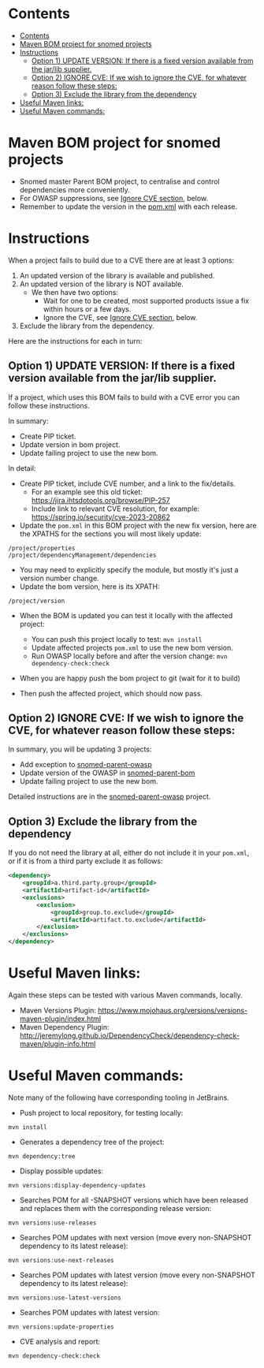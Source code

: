 # Contents

<!-- TOC -->
* [Contents](#contents)
* [Maven BOM project for snomed projects](#maven-bom-project-for-snomed-projects)
* [Instructions](#instructions)
  * [Option 1) UPDATE VERSION: If there is a fixed version available from the jar/lib supplier.](#option-1-update-version-if-there-is-a-fixed-version-available-from-the-jarlib-supplier)
  * [Option 2) IGNORE CVE: If we wish to ignore the CVE, for whatever reason follow these steps:](#option-2-ignore-cve-if-we-wish-to-ignore-the-cve-for-whatever-reason-follow-these-steps)
  * [Option 3) Exclude the library from the dependency](#option-3-exclude-the-library-from-the-dependency)
* [Useful Maven links:](#useful-maven-links)
* [Useful Maven commands:](#useful-maven-commands)
<!-- TOC -->

# Maven BOM project for snomed projects
- Snomed master Parent BOM project, to centralise and control dependencies more conveniently.
- For OWASP suppressions, see [Ignore CVE section](#option-2-ignore-cve-if-we-wish-to-ignore-the-cve-for-whatever-reason-follow-these-steps), below.
- Remember to update the version in the [pom.xml](pom.xml) with each release.

# Instructions

When a project fails to build due to a CVE there are at least 3 options:

1. An updated version of the library is available and published.
2. An updated version of the library is NOT available.
    - We then have two options:
      - Wait for one to be created, most supported products issue a fix within hours or a few days.
      - Ignore the CVE, see [Ignore CVE section](#option-2-ignore-cve-if-we-wish-to-ignore-the-cve-for-whatever-reason-follow-these-steps), below.
3. Exclude the library from the dependency.

Here are the instructions for each in turn:

## Option 1) UPDATE VERSION: If there is a fixed version available from the jar/lib supplier.

If a project, which uses this BOM fails to build with a CVE error you can follow these instructions.

In summary:
* Create PIP ticket.
* Update version in bom project.
* Update failing project to use the new bom.

In detail:

* Create PIP ticket, include CVE number, and a link to the fix/details.
  - For an example see this old ticket: https://jira.ihtsdotools.org/browse/PIP-257
  - Include link to relevant CVE resolution, for example: https://spring.io/security/cve-2023-20862
* Update the `pom.xml` in this BOM project with the new fix version, here are the XPATHS for the sections you will most likely update:

```text
/project/properties
/project/dependencyManagement/dependencies
```

  - You may need to explicitly specify the module, but mostly it's just a version number change.
  - Update the bom version, here is its XPATH:

```text
/project/version
```

* When the BOM is updated you can test it locally with the affected project:
  - You can push this project locally to test: `mvn install`
  - Update affected projects `pom.xml` to use the new bom version.
  - Run OWASP locally before and after the version change: `mvn dependency-check:check`

* When you are happy push the bom project to git (wait for it to build)
* Then push the affected project, which should now pass.

## Option 2) IGNORE CVE: If we wish to ignore the CVE, for whatever reason follow these steps:

In summary, you will be updating 3 projects:

* Add exception to [snomed-parent-owasp](https://github.com/IHTSDO/snomed-parent-owasp)
* Update version of the OWASP in [snomed-parent-bom](https://github.com/IHTSDO/snomed-parent-bom)
* Update failing project to use the new bom.

Detailed instructions are in the [snomed-parent-owasp](https://github.com/IHTSDO/snomed-parent-owasp) project.

## Option 3) Exclude the library from the dependency
If you do not need the library at all, either do not include it in your `pom.xml`, or if it is from a third party exclude it as follows:

```xml
<dependency>
    <groupId>a.third.party.group</groupId>
    <artifactId>artifact-id</artifactId>
    <exclusions>
        <exclusion>
            <groupId>group.to.exclude</groupId>
            <artifactId>artifact.to.exclude</artifactId>
        </exclusion>
    </exclusions>
</dependency>
```

# Useful Maven links:

Again these steps can be tested with various Maven commands, locally.

* Maven Versions Plugin: https://www.mojohaus.org/versions/versions-maven-plugin/index.html
* Maven Dependency Plugin: http://jeremylong.github.io/DependencyCheck/dependency-check-maven/plugin-info.html

# Useful Maven commands:

Note many of the following have corresponding tooling in JetBrains.

* Push project to local repository, for testing locally:

```shell
mvn install
```

* Generates a dependency tree of the project:

```shell
mvn dependency:tree
```

* Display possible updates:

```shell
mvn versions:display-dependency-updates
```

* Searches POM for all -SNAPSHOT versions which have been released and replaces them with the corresponding release version:

```shell
mvn versions:use-releases
```

* Searches POM updates with next version (move every non-SNAPSHOT dependency to its latest release):

```shell
mvn versions:use-next-releases
```

* Searches POM updates with latest version (move every non-SNAPSHOT dependency to its latest release):

```shell
mvn versions:use-latest-versions
```

* Searches POM updates with latest version:

```shell
mvn versions:update-properties
```

* CVE analysis and report:

```shell
mvn dependency-check:check
```

